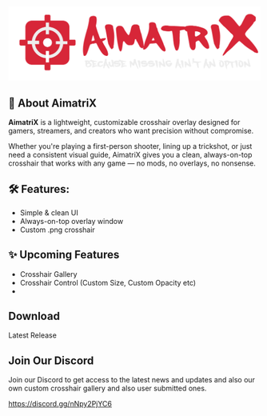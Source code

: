 ![AimatriX](Resources/aimatrix_logo_clear.png)
## 🎯 About AimatriX
**AimatriX** is a lightweight, customizable crosshair overlay designed for gamers, streamers, and creators who want precision without compromise.

Whether you're playing a first-person shooter, lining up a trickshot, or just need a consistent visual guide, AimatriX gives you a clean, always-on-top crosshair that works with any game — no mods, no overlays, no nonsense.

## 🛠️ Features:
- Simple & clean UI
- Always-on-top overlay window
- Custom .png crosshair

## ✨ Upcoming Features
- Crosshair Gallery
- Crosshair Control (Custom Size, Custom Opacity etc)
- 

## Download
Latest Release 

## Join Our Discord
Join our Discord to get access to the latest news and updates and also our own custom crosshair gallery and also user submitted ones.

https://discord.gg/nNpy2PjYC6
